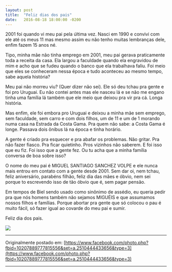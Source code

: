 ```yaml
---
layout: post
title:  "Feliz dias dos pais"
date:   2016-08-18 18:00:00 -0200
---
```


2001 foi quando vi meu pai pela última vez. Nasci em 1990 e convivi com ele até os meus 11 mas mesmo assim eu não tenho muitas lembranças dele, enfim fazem 15 anos né.

Tipo, minha mãe não tinha emprego em 2001, meu pai gerava praticamente toda a receita da casa. Ela largou a faculdade quando ela engravidou de mim e acho que se fudeu quando o banco que ela trabalhava faliu. Foi meio que eles se conheceram nessa época e tudo aconteceu ao mesmo tempo, sabe aquela história?

Meu pai não morreu viu? (Quer dizer não sei). Ele só deu tchau pra gente e foi pro Uruguai. Eu não contei antes mas ele nasceu lá e se não me engano tinha uma família lá também que ele meio que deixou pra vir pra cá. Longa história.

Mas enfim, ele foi embora pro Uruguai e deixou a minha mãe sem emprego, sem faculdade, sem carro e com dois filhos, um de 11 e um de 1 morando numa casa na Estrada da Costa Gama. Pra quem não sabe: a Costa Gama é longe. Passava dois ônibus lá na época e tinha horário.

A gente é criado pra esquecer e pra abafar os problemas. Não gritar. Pra não fazer fiasco. Pra ficar quietinho. Pros vizinhos não saberem. E foi isso que eu fiz. Foi isso que a gente fez. Ou tu acha que a minha família conversa de boa sobre isso?

O nome do meu pai é MIGUEL SANTIAGO SANCHEZ VOLPE e ele nunca mais entrou em contato com a gente desde 2001. Sem dar oi, nem tchau, feliz aniversário, parabéns filhão, feliz dia das mães e óbvio, nem sei porque to escrevendo isso de tão óbvio que é, sem pagar pensão.

Em tempos de Biel sendo usado como sinônimo de assédio, eu queria pedir pra que nós homens também não sejamos MIGUÉIS e que assumamos nossos filhos e famílias. Porque abortar pra gente que só colocou o pau é muito fácil, só fazer igual ao covarde do meu pai e sumir.

Feliz dia dos pais.

![](https://scontent.fpoa4-1.fna.fbcdn.net/v/t1.0-9/14022153_10207889777815556_333670954212173416_n.jpg?_nc_cat=103&_nc_ht=scontent.fpoa4-1.fna&oh=a94174beab713e66528625a936f76088&oe=5D3BBF84)

---

Originalmente postado em: [https://www.facebook.com/photo.php?fbid=10207889777815556&set=a.2510444433656&type=3](https://www.facebook.com/photo.php?fbid=10207889777815556&set=a.2510444433656&type=3)

---